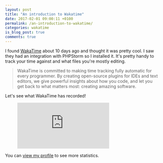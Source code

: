 ```yaml
---
layout: post
title: "An introduction to Wakatime"
date: 2017-02-01 09:00:11 +0100
permalink: /an-introduction-to-wakatime/
categories: wakatime
is_blog_post: true
comments: true
---
```


I found [WakaTime](https://wakatime.com) about 10 days ago and thought it was pretty cool. I saw they had an integration with PHPStorm so I installed it. It's pretty handy to track your time against and what files you're mostly editing.

> WakaTime is committed to making time tracking fully automatic for every programmer. By creating open-source plugins for IDEs and text editors, we give powerful insights about how you code, and let you get back to what matters most: creating amazing software.

Let's see what WakaTime has recorded!

<figure><embed src="https://wakatime.com/share/@Harry/81de5c19-78a1-4b57-a75d-6fa9b47bec8c.svg" /></figure>

You can [view my profile](https://wakatime.com/@Harry) to see more statistics.